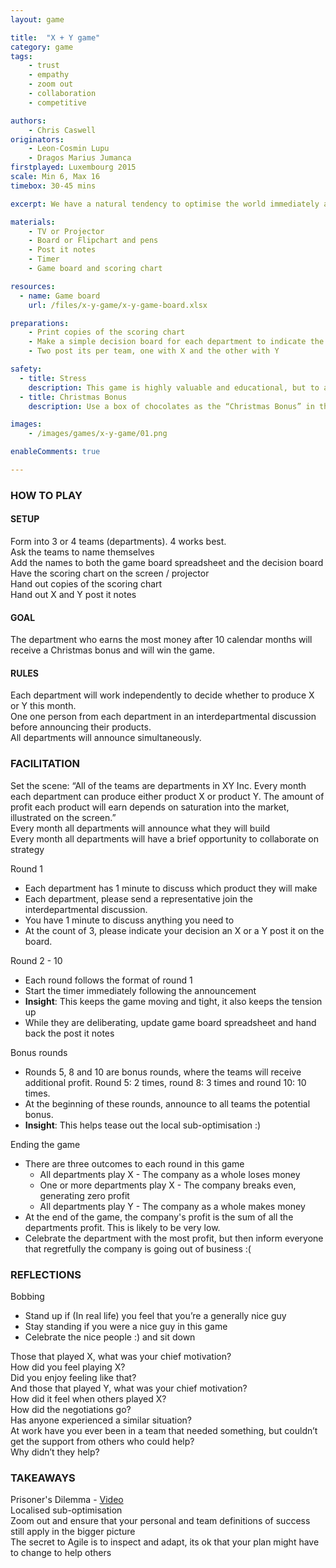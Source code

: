 ```yaml
---
layout: game

title:  "X + Y game"
category: game
tags:
    - trust
    - empathy
    - zoom out
    - collaboration
    - competitive

authors: 
    - Chris Caswell
originators: 
    - Leon-Cosmin Lupu 
    - Dragos Marius Jumanca
firstplayed: Luxembourg 2015
scale: Min 6, Max 16
timebox: 30-45 mins

excerpt: We have a natural tendency to optimise the world immediately around us and focus on personal or team success. Often this can be to the detriment of others  and the wider organisation which ultimately affects their success. This game exploits this aspect of human nature to demonstrate that localised sub-optimisation can have a dramatic effect when we look at the bigger picture. 

materials:
    - TV or Projector
    - Board or Flipchart and pens
    - Post it notes
    - Timer
    - Game board and scoring chart

resources:
  - name: Game board
    url: /files/x-y-game/x-y-game-board.xlsx

preparations:
    - Print copies of the scoring chart
    - Make a simple decision board for each department to indicate the option they’ve chosen (E.G. | Team name | Decision X or Y | )
    - Two post its per team, one with X and the other with Y

safety:
  - title: Stress
    description: This game is highly valuable and educational, but to achieve this it creates an environment of stress, frustration and conflict. Be sure that is it safe for your team to experience these emotions and take the time to follow this game with a team building exercise.
  - title: Christmas Bonus
    description: Use a box of chocolates as the “Christmas Bonus” in this game, and when nobody actually wins (company has failed) at the end of game, share the chocolates during the reflection to begin to defuse.

images:
    - /images/games/x-y-game/01.png

enableComments: true

---
```


### HOW TO PLAY

#### SETUP

Form into 3 or 4 teams (departments).  4 works best.  
Ask the teams to name themselves  
Add the names to both the game board spreadsheet  and the decision board  
Have the scoring chart on the screen / projector   
Hand out copies of the scoring chart  
Hand out X and Y post it notes  


#### GOAL 

The department who earns the most money after 10 calendar months will receive a Christmas bonus and will win the game. 


#### RULES

Each department will work independently to decide whether to produce X or Y this month.  
One one person from each department in an interdepartmental discussion before announcing their products.  
All departments will announce simultaneously.   


### FACILITATION

Set the scene: “All of the teams are departments in XY Inc. Every month each department can produce either product X or product Y. The amount of profit each product will earn depends on saturation into the market, illustrated on the screen.”  
Every month all departments will announce what they will build  
Every month all departments will have a brief opportunity to collaborate on strategy  

Round 1  
* Each department has 1 minute to discuss which product they will make
* Each department, please send a representative join the interdepartmental discussion. 
* You have 1 minute to discuss anything you need to
* At the count of 3, please indicate your decision an X or a Y post it on the board.

Round 2 - 10
* Each round follows the format of round 1
* Start the timer immediately following the announcement
* __Insight__: This keeps the game moving and tight, it also keeps the tension up
* While they are deliberating, update game board spreadsheet and hand back the post it notes

Bonus rounds
* Rounds 5, 8 and 10 are bonus rounds, where the teams will receive additional profit. Round 5: 2 times, round 8: 3 times and round 10: 10 times.
* At the beginning of these rounds, announce to all teams the potential bonus.
* __Insight__: This helps tease out the local sub-optimisation :)

Ending the game
* There are three outcomes to each round in this game
    * All departments play X - The company as a whole loses money
    * One or more departments play X - The company breaks even, generating zero profit
    * All departments play Y - The company as a whole makes money
* At the end of the game, the company's profit is the sum of all the departments profit. This is likely to be very low.
* Celebrate the department with the most profit, but then inform everyone that regretfully the company is going out of business :(


### REFLECTIONS

Bobbing
* Stand up if (In real life) you feel that you’re a generally nice guy
* Stay standing if you were a nice guy in this game
* Celebrate the nice people :) and sit down

Those that played X, what was your chief motivation?  
How did you feel playing X?  
Did you enjoy feeling like that?  
And those that played Y, what was your chief motivation?  
How did it feel when others played X?  
How did the negotiations go?  
Has anyone experienced a similar situation?  
At work have you ever been in a team that needed something, but couldn’t get the support from others who could help?  
Why didn’t they help?  


### TAKEAWAYS
Prisoner's Dilemma - [Video](https://www.youtube.com/watch?v=t9Lo2fgxWHw)  
Localised sub-optimisation  
Zoom out and ensure that your personal and team definitions of success still apply in the bigger picture  
The secret to Agile is to inspect and adapt, its ok that your plan might have to change to help others  